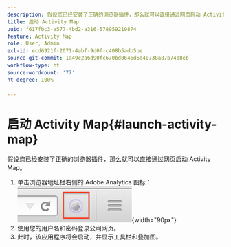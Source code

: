 ```yaml
---
description: 假设您已经安装了正确的浏览器插件，那么就可以直接通过网页启动 Activity Map。
title: 启动 Activity Map
uuid: f617fbc3-a577-4bd2-a316-578959219874
feature: Activity Map
role: User, Admin
exl-id: ecd6921f-2071-4abf-9d0f-c408b5adb5be
source-git-commit: 1a49c2a6d90fc670bd0646d6d40738a87b74b8eb
workflow-type: ht
source-wordcount: '77'
ht-degree: 100%

---
```



# 启动 Activity Map{#launch-activity-map}

假设您已经安装了正确的浏览器插件，那么就可以直接通过网页启动 Activity Map。

1. 单击浏览器地址栏右侧的 Adobe Analytics 图标：\
   ![](assets/an_icon.png){width=&quot;90px&quot;}
1. 使用您的用户名和密码登录公司网页。
1. 此时，该应用程序将会启动，并显示工具栏和叠加图。
